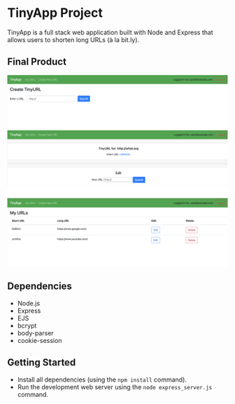 # TinyApp Project

TinyApp is a full stack web application built with Node and Express that allows users to shorten long URLs (à la bit.ly).

## Final Product

!["Screenshot of new URL page"](https://github.com/maniutin/tinyapp/blob/master/docs/new_url.png?raw=true)
!["Screenshot of the urls/:shortURL page"](https://github.com/maniutin/tinyapp/blob/master/docs/urls:shortURL_page.png?raw=true)
!["Screenshot of the urls/ page"](https://github.com/maniutin/tinyapp/blob/master/docs/urls_page.png?raw=true)

## Dependencies

- Node.js
- Express
- EJS
- bcrypt
- body-parser
- cookie-session

## Getting Started

- Install all dependencies (using the `npm install` command).
- Run the development web server using the `node express_server.js` command.
